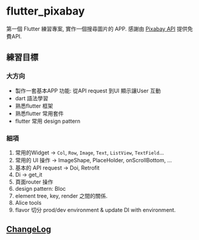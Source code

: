 # flutter_pixabay

第一個 Flutter 練習專案, 實作一個搜尋圖片的 APP.
感謝由 [Pixabay API](https://pixabay.com/api/docs/) 提供免費API.

## 練習目標
### 大方向
- 製作一套基本APP 功能: 從API request 到UI 顯示讓User 互動
- dart 語法學習
- 熟悉flutter 框架
- 熟悉flutter 常用套件
- flutter 常用 design pattern


### 細項
1. 常用的Widget -> `Col`, `Row`, `Image`, `Text`, `ListView`, `TextField`...
2. 常用的 UI 操作 -> ImageShape, PlaceHolder, onScrollBottom, ...
3. 基本的 API request -> Doi, Retrofit
4. Di -> get_it
5. 頁面router 操作
6. design pattern: Bloc
7. element tree, key, render 之間的關係.
8. Alice tools
9. flavor 切分 prod/dev environment & update DI with environment.

## [ChangeLog](changelog.md)
